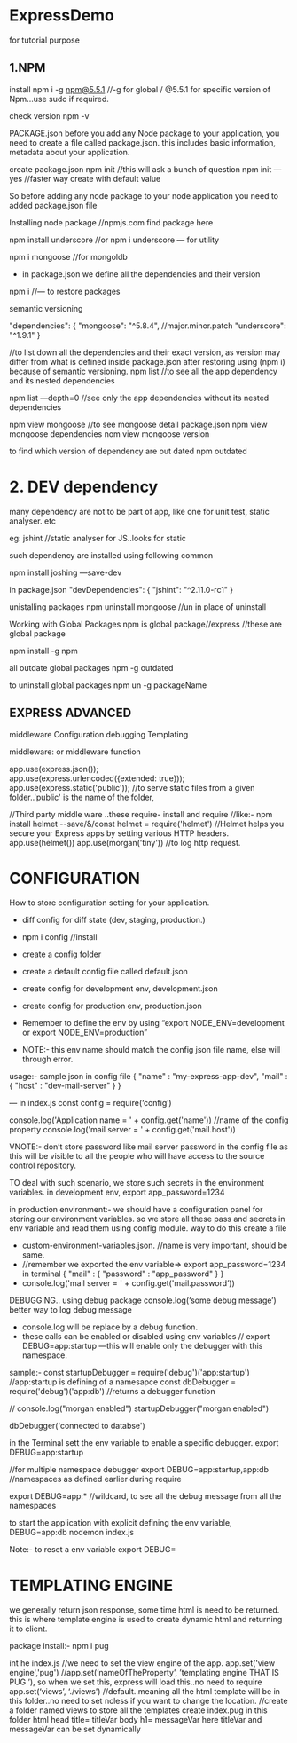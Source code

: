 # ExpressDemo
for tutorial purpose
## 1.NPM

install
npm i -g npm@5.5.1 //-g for global / @5.5.1 for specific version of Npm…use sudo if required.

check version
npm -v

PACKAGE.json
before you add any Node package to your application, you need to create a file called package.json.
this includes basic information, metadata about your application.

create package.json
npm init	//this will ask a bunch of question
npm init —yes //faster way create with default value

So before adding any node package to your node application you need to added package.json file

Installing node package //npmjs.com find package here

npm install underscore //or  npm i underscore — for utility

npm i mongoose //for mongoldb

- in package.json we define all the dependencies and their version

npm i   //— to restore packages

semantic versioning

"dependencies": {
    "mongoose": "^5.8.4", //major.minor.patch
    "underscore": "^1.9.1"
  }

//to list down all the dependencies and their exact version,
 as version may differ from what is defined inside package.json after restoring using (npm i)
because of semantic versioning.
npm list	//to see all the app dependency and its nested dependencies

npm list —depth=0 //see only the app dependencies without  its nested dependencies


npm view mongoose //to see mongoose detail package.json
npm view mongoose dependencies
nom view mongoose version 


to find which version of dependency are out dated
npm outdated

# 2. DEV dependency

many dependency are not to be part of app, like one for unit test, static analyser. etc

eg: jshint //static analyser for JS..looks for static

such dependency	are installed using following common

npm install joshing —save-dev

in package.json
"devDependencies": {
    "jshint": "^2.11.0-rc1"
  }


unistalling packages
npm uninstall mongoose //un in place of uninstall 

Working with Global Packages 
npm is global package//express
//these are global package

npm install -g npm

all outdate global packages
npm -g outdated

to uninstall global packages
npm un -g packageName

## EXPRESS ADVANCED

middleware
Configuration
debugging
Templating

middleware:  or middleware function

app.use(express.json());  
app.use(express.urlencoded({extended: true}));
app.use(express.static('public'));  //to serve static files from a given folder..'public' is the name of the folder,

//Third party middle ware ..these require- install and require
//like:- npm install helmet --save/&/const helmet = require('helmet') 
//Helmet helps you secure your Express apps by setting various HTTP headers.
app.use(helmet()) 
app.use(morgan('tiny')) //to log http request.

# CONFIGURATION
How to store configuration setting for your application.
- diff config for diff state (dev, staging, production.)

- npm i config //install
- create a config folder
- create a default config file called default.json
- create config for development env, development.json
- create config for production env, production.json
- Remember to define the env by using “export NODE_ENV=development or export NODE_ENV=production”
- NOTE:- this env name should match the config json file name, else will through error.

usage:-
sample json in config file
{
    "name" : "my-express-app-dev",
    "mail" : {
        "host" : "dev-mail-server"
    }
}

— in index.js
const config = require(‘config’)

console.log('Application name = ' + config.get('name')) //name of the config property
console.log('mail server = ' + config.get('mail.host'))

VNOTE:- don’t store password like mail server password in the config file as this will be visible to all the people 
who will have access to the source control repository.

TO deal with such scenario, we store such secrets in the environment variables.
in development env, export app_password=1234

in production environment:-
we should have a configuration panel for storing our environment variables. so we store all these pass and secrets in env variable and read them using config module.
 way to do this 
create a file
- custom-environment-variables.json.  //name is very important, should be same.
- //remember we exported the env variable=> export app_password=1234 in terminal
{
    "mail" : {
        "password" : "app_password" 
    }
}
- console.log('mail server = ' + config.get('mail.password’))

DEBUGGING.. using debug package
console.log(‘some debug message’)
better way to log debug message

- console.log will be replace by a debug function.
- these calls can be enabled or disabled using env variables //   export DEBUG=app:startup —this will enable only the debugger with this namespace.

sample:-
const startupDebugger = require('debug')('app:startup')    //app:startup is defining of a namesapce
const dbDebugger = require('debug')('app:db')   //returns a debugger function

// console.log("morgan enabled")
    startupDebugger("morgan enabled")

dbDebugger('connected to databse')

in the Terminal sett the env variable to enable a specific debugger.
export DEBUG=app:startup

//for multiple namespace debugger
export DEBUG=app:startup,app:db	//namespaces as defined earlier during require

export DEBUG=app:*		//wildcard, to see all the debug message from all the namespaces

to start the application with explicit defining the env variable,
DEBUG=app:db nodemon index.js

Note:- to reset a env variable
export DEBUG=

# TEMPLATING ENGINE
we generally return json response, some time html is need to be returned.
this is where template engine is used to create dynamic html and returning it to client.

package install:-  npm i pug

int he  index.js
//we need to set the view engine of the app.
app.set('view engine','pug')  //app.set(‘nameOfTheProperty’, ’templating engine THAT IS PUG ’), so when we set this, express will load this..no need to require
app.set(‘views’, ‘./views’)	//default..meaning all the html template will be in this folder..no need to set ncless if you want to change the location.
					//create a folder named views to store all the templates
create index.pug in this folder
html
    head
        title= titleVar
    body
        h1= messageVar
here titleVar and messageVar can be set dynamically



